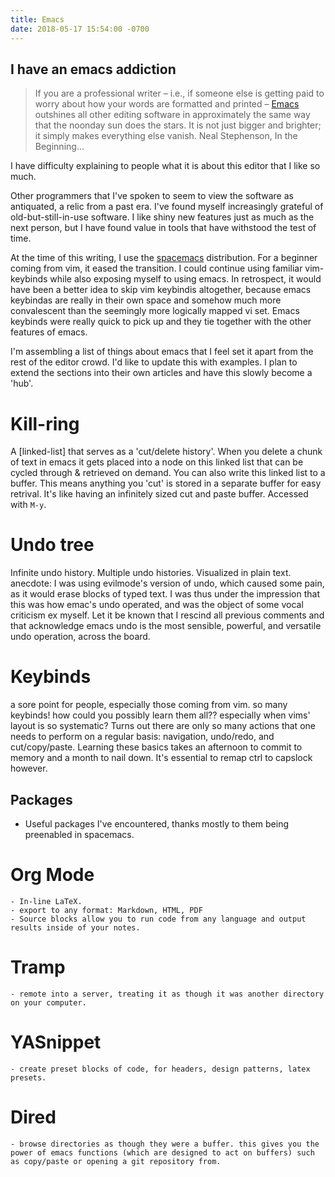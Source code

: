 ```yaml
---
title: Emacs
date: 2018-05-17 15:54:00 -0700
---
```


## I have an emacs addiction

>If you are a professional writer – i.e., if someone else is getting paid to worry about how your words are formatted and printed – [Emacs][emacs-main] outshines all other editing software in approximately the same way that the noonday sun does the stars. It is not just bigger and brighter; it simply makes everything else vanish.
>    Neal Stephenson, In the Beginning…

I have difficulty explaining to people what it is about this editor that I like so much.

Other programmers that I've spoken to seem to view the software as antiquated, a relic from a past era.
I've found myself increasingly grateful of old-but-still-in-use software. I like shiny new features just as much as the next person, but I have found value in tools that have withstood the test of time.

At the time of this writing, I use the [spacemacs][spacemacs-main] distribution. For a beginner coming from vim, it eased the transition. I could continue using familiar vim-keybinds while also exposing myself to using emacs. In retrospect, it would have been a better idea to skip vim keybindis altogether, because emacs keybindas are really in their own space and somehow much more convalescent than the seemingly more logically mapped vi set. Emacs keybinds were really quick to pick up and they tie together with the other features of emacs. 

I'm assembling a list of things about emacs that I feel set it apart from the rest of the editor crowd. I'd like to update this with examples. I plan to extend the sections into their own articles and have this slowly become a 'hub'. 

# Kill-ring
A [linked-list] that serves as a 'cut/delete history'. When you delete a chunk of text in emacs it gets placed into a node on this linked list that can be cycled through & retrieved on demand. You can also write this linked list to a buffer. This means anything you 'cut' is stored in a separate buffer for easy retrival. It's like having an infinitely sized cut and paste buffer.
Accessed with `M-y`.

# Undo tree
Infinite undo history. Multiple undo histories. Visualized in plain text.
anecdote: I was using evilmode's version of undo, which caused some pain, as it would erase blocks of typed text. I was thus under the impression that this was how emac's undo operated, and was the object of some vocal criticism ex myself. Let it be known that I rescind all previous comments and that acknowledge emacs undo is the most sensible, powerful, and versatile undo operation, across the board.

# Keybinds
a sore point for people, especially those coming from vim. so many keybinds! how could you possibly learn them all?? especially when vims' layout is so systematic? Turns out there are only so many actions that one needs to perform on a regular basis: navigation, undo/redo, and cut/copy/paste. Learning these basics takes an afternoon to commit to memory and a month to nail down. It's essential to remap ctrl to capslock however. 

## Packages
- Useful packages I've encountered, thanks mostly to them being preenabled in spacemacs.

# Org Mode
    - In-line LaTeX. 
    - export to any format: Markdown, HTML, PDF
    - Source blocks allow you to run code from any language and output results inside of your notes.
# Tramp
    - remote into a server, treating it as though it was another directory on your computer.
# YASnippet
    - create preset blocks of code, for headers, design patterns, latex presets.
# Dired 
    - browse directories as though they were a buffer. this gives you the power of emacs functions (which are designed to act on buffers) such as copy/paste or opening a git repository from.

[emacs-main]: https://www.gnu.org/software/emacs/
[spacemacs-main]: http://spacemacs.org/
